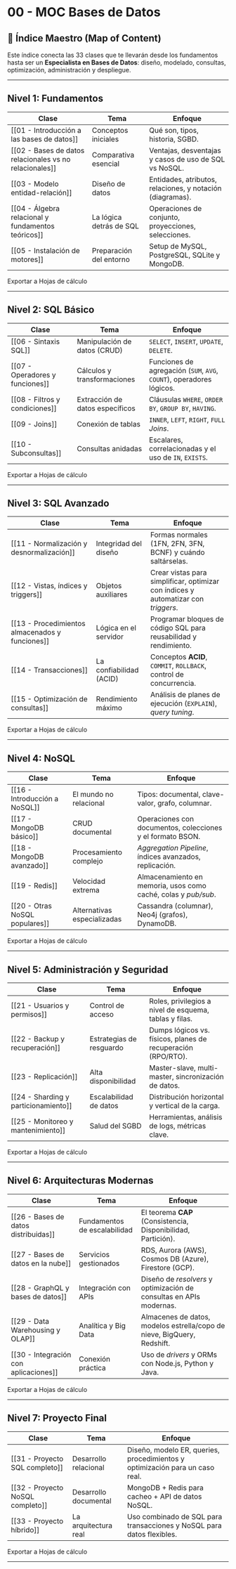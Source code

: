 # 00 - MOC Bases de Datos

## 📘 Índice Maestro (Map of Content)

Este índice conecta las 33 clases que te llevarán desde los fundamentos hasta ser un **Especialista en Bases de Datos**: diseño, modelado, consultas, optimización, administración y despliegue.

---

## Nivel 1: Fundamentos

|Clase|Tema|Enfoque|
|---|---|---|
|[[01 - Introducción a las bases de datos]]|Conceptos iniciales|Qué son, tipos, historia, SGBD.|
|[[02 - Bases de datos relacionales vs no relacionales]]|Comparativa esencial|Ventajas, desventajas y casos de uso de SQL vs NoSQL.|
|[[03 - Modelo entidad-relación]]|Diseño de datos|Entidades, atributos, relaciones, y notación (diagramas).|
|[[04 - Álgebra relacional y fundamentos teóricos]]|La lógica detrás de SQL|Operaciones de conjunto, proyecciones, selecciones.|
|[[05 - Instalación de motores]]|Preparación del entorno|Setup de MySQL, PostgreSQL, SQLite y MongoDB.|

Exportar a Hojas de cálculo

---

## Nivel 2: SQL Básico

|Clase|Tema|Enfoque|
|---|---|---|
|[[06 - Sintaxis SQL]]|Manipulación de datos (CRUD)|`SELECT`, `INSERT`, `UPDATE`, `DELETE`.|
|[[07 - Operadores y funciones]]|Cálculos y transformaciones|Funciones de agregación (`SUM`, `AVG`, `COUNT`), operadores lógicos.|
|[[08 - Filtros y condiciones]]|Extracción de datos específicos|Cláusulas `WHERE`, `ORDER BY`, `GROUP BY`, `HAVING`.|
|[[09 - Joins]]|Conexión de tablas|`INNER`, `LEFT`, `RIGHT`, `FULL` _Joins_.|
|[[10 - Subconsultas]]|Consultas anidadas|Escalares, correlacionadas y el uso de `IN`, `EXISTS`.|

Exportar a Hojas de cálculo

---

## Nivel 3: SQL Avanzado

|Clase|Tema|Enfoque|
|---|---|---|
|[[11 - Normalización y desnormalización]]|Integridad del diseño|Formas normales (1FN, 2FN, 3FN, BCNF) y cuándo saltárselas.|
|[[12 - Vistas, índices y triggers]]|Objetos auxiliares|Crear vistas para simplificar, optimizar con índices y automatizar con _triggers_.|
|[[13 - Procedimientos almacenados y funciones]]|Lógica en el servidor|Programar bloques de código SQL para reusabilidad y rendimiento.|
|[[14 - Transacciones]]|La confiabilidad (ACID)|Conceptos **ACID**, `COMMIT`, `ROLLBACK`, control de concurrencia.|
|[[15 - Optimización de consultas]]|Rendimiento máximo|Análisis de planes de ejecución (`EXPLAIN`), _query tuning_.|

Exportar a Hojas de cálculo

---

## Nivel 4: NoSQL

|Clase|Tema|Enfoque|
|---|---|---|
|[[16 - Introducción a NoSQL]]|El mundo no relacional|Tipos: documental, clave-valor, grafo, columnar.|
|[[17 - MongoDB básico]]|CRUD documental|Operaciones con documentos, colecciones y el formato BSON.|
|[[18 - MongoDB avanzado]]|Procesamiento complejo|_Aggregation Pipeline_, índices avanzados, replicación.|
|[[19 - Redis]]|Velocidad extrema|Almacenamiento en memoria, usos como caché, colas y _pub/sub_.|
|[[20 - Otras NoSQL populares]]|Alternativas especializadas|Cassandra (columnar), Neo4j (grafos), DynamoDB.|

Exportar a Hojas de cálculo

---

## Nivel 5: Administración y Seguridad

|Clase|Tema|Enfoque|
|---|---|---|
|[[21 - Usuarios y permisos]]|Control de acceso|Roles, privilegios a nivel de esquema, tablas y filas.|
|[[22 - Backup y recuperación]]|Estrategias de resguardo|Dumps lógicos vs. físicos, planes de recuperación (RPO/RTO).|
|[[23 - Replicación]]|Alta disponibilidad|Master-slave, multi-master, sincronización de datos.|
|[[24 - Sharding y particionamiento]]|Escalabilidad de datos|Distribución horizontal y vertical de la carga.|
|[[25 - Monitoreo y mantenimiento]]|Salud del SGBD|Herramientas, análisis de logs, métricas clave.|

Exportar a Hojas de cálculo

---

## Nivel 6: Arquitecturas Modernas

|Clase|Tema|Enfoque|
|---|---|---|
|[[26 - Bases de datos distribuidas]]|Fundamentos de escalabilidad|El teorema **CAP** (Consistencia, Disponibilidad, Partición).|
|[[27 - Bases de datos en la nube]]|Servicios gestionados|RDS, Aurora (AWS), Cosmos DB (Azure), Firestore (GCP).|
|[[28 - GraphQL y bases de datos]]|Integración con APIs|Diseño de _resolvers_ y optimización de consultas en APIs modernas.|
|[[29 - Data Warehousing y OLAP]]|Analítica y Big Data|Almacenes de datos, modelos estrella/copo de nieve, BigQuery, Redshift.|
|[[30 - Integración con aplicaciones]]|Conexión práctica|Uso de _drivers_ y ORMs con Node.js, Python y Java.|

Exportar a Hojas de cálculo

---

## Nivel 7: Proyecto Final

|Clase|Tema|Enfoque|
|---|---|---|
|[[31 - Proyecto SQL completo]]|Desarrollo relacional|Diseño, modelo ER, queries, procedimientos y optimización para un caso real.|
|[[32 - Proyecto NoSQL completo]]|Desarrollo documental|MongoDB + Redis para cacheo + API de datos NoSQL.|
|[[33 - Proyecto híbrido]]|La arquitectura real|Uso combinado de SQL para transacciones y NoSQL para datos flexibles.|

Exportar a Hojas de cálculo

---
